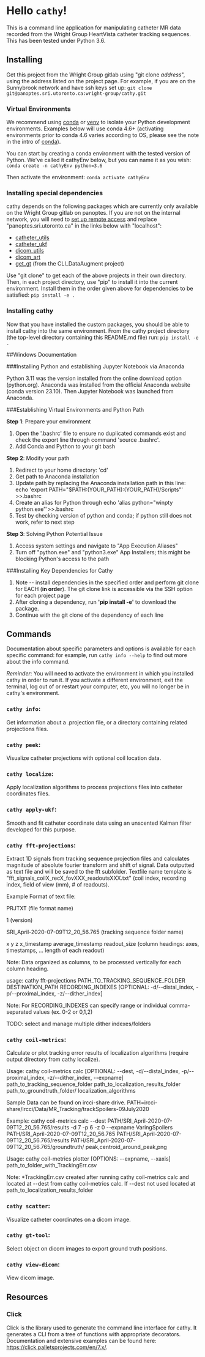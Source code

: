 # Hello `cathy`!

This is a command line application for manipulating catheter MR data recorded from the Wright Group HeartVista catheter tracking sequences. This has been tested under Python 3.6.

## Installing
Get this project from the Wright Group gitlab using "git clone *address*", using the address listed on the project page. For example, if you are on the Sunnybrook network and have ssh keys set up:
`git clone git@panoptes.sri.utoronto.ca:wright-group/cathy.git`

### Virtual Environments
We recommend using [conda](https://conda.io/projects/conda/en/latest/user-guide/tasks/manage-environments.html) or [venv](https://packaging.python.org/guides/installing-using-pip-and-virtual-environments/) to isolate your Python development environments. Examples below will use conda 4.6+ (activating environments prior to conda 4.6 varies according to OS, please see the note in the intro of [conda](https://conda.io/projects/conda/en/latest/user-guide/tasks/manage-environments.html)).

You can start by creating a conda environment with the tested version of Python. We've called it cathyEnv below, but you can name it as you wish:
`conda create -n cathyEnv python=3.6`

Then activate the environment:
`conda activate cathyEnv`

### Installing special dependencies
cathy depends on the following packages which are currently only available on the Wright Group gitlab on panoptes. If you are not on the internal network, you will need to [set up remote access](https://wrightgroup.sri.utoronto.ca/tiki-download_file.php?fileId=278) and replace "panoptes.sri.utoronto.ca" in the links below with "localhost":
- [catheter_utils](http://panoptes.sri.utoronto.ca:8088/wright-group/catheter_utils)
- [catheter_ukf](http://panoptes.sri.utoronto.ca:8088/wright-group/catheter_ukf)
- [dicom_utils](http://panoptes.sri.utoronto.ca:8088/wright-group/dicom_utils)
- [dicom_art](http://panoptes.sri.utoronto.ca:8088/wright-group/dicom_art)
- [get_gt](http://panoptes.sri.utoronto.ca:8088/wright-group/CLI_DataAugment) (from the CLI_DataAugment project)

Use "git clone" to get each of the above projects in their own directory.   Then, in each project directory, use "pip" to install it into the current environment. Install them in the order given above for dependencies to be satisfied:
`pip install -e .`

### Installing cathy
Now that you have installed the custom packages, you should be able to install cathy into the same environment. From the cathy project directory (the top-level directory containing this README.md file) run:
`pip install -e .`

##Windows Documentation

###Installing Python and establishing Jupyter Notebook via Anaconda

Python 3.11 was the version installed from the online download option (python.org). Anaconda was installed from the official Anaconda website (conda version 23.10). Then Jupyter Notebook was launched from Anaconda.

###Establishing Virtual Environments and Python Path

**Step 1**: Prepare your environment

1) Open the '.bashrc' file to ensure no duplicated commands exist and check the export line through command 'source .bashrc'. 
2) Add Conda and Python to your git bash

**Step 2**: Modify your path
1) Redirect to your home directory: 'cd'
2) Get path to Anaconda installation
3) Update path by replacing the Anaconda installation path in this line: echo 'export PATH="$PATH:(YOUR_PATH):(YOUR_PATH)/Scripts"' >>.bashrc
4) Create an alias for Python through echo 'alias python="winpty python.exe"'>>.bashrc
5) Test by checking version of python and conda; if python still does not work, refer to next step 

**Step 3**: Solving Python Potential Issue
1) Access system settings and navigate to "App Execution Aliases"
2) Turn off "python.exe" and "python3.exe" App Installers; this might be blocking Python's access to the path

###Installing Key Dependencies for Cathy

1) Note -- install dependencies in the specified order and perform git clone for EACH (**in order**). The git clone link is accessible via the SSH option for each project page
2) After cloning a dependency, run **'pip install -e'** to download the package.
3) Continue with the git clone of the dependency of each line 

## Commands

Documentation about specific parameters and options is available for each specific command: for example, run `cathy info --help` to find out more about the info command.

*Reminder*: You will need to activate the environment in which you installed cathy in order to run it. If you activate a different environment, exit the terminal, log out of or restart your computer, etc, you will no longer be in cathy's environment.

### `cathy info`:
Get information about a .projection file, or a directory containing related projections files.

### `cathy peek`:
Visualize catheter projections with optional coil location data.

### `cathy localize`:
Apply localization algorithms to process projections files into catheter coordinates files.

### `cathy apply-ukf`:
Smooth and fit catheter coordinate data using an unscented Kalman filter developed for this purpose.

### `cathy fft-projections`:

Extract 1D signals from tracking sequence projection files and calculates magnitude of absolute fourier transform and shift of signal. Data outputted as text file and will be saved to the fft subfolder.
Textfile name template is "fft_signals_coilX_recX_fovXXX_readoutsXXX.txt" (coil index, recording index, field of view (mm), # of readouts).

Example Format of text file:

PRJTXT (file format name)

1 (version)
    
SRI_April-2020-07-09T12_20_56.765 (tracking sequence folder name)
    
x y z x_timestamp average_timestamp readout_size (column headings: axes, timestamps, ... length of each readout)


Note: Data organized as columns, to be processed vertically for each column heading. 

usage: cathy fft-projections PATH_TO_TRACKING_SEQUENCE_FOLDER DESTINATION_PATH RECORDING_INDEXES [OPTIONAL: -d/--distal_index, -p/--proximal_index, -z/--dither_index]  

Note: For RECORDING_INDEXES can specify range or individual comma-separated values (ex. 0-2 or 0,1,2)

TODO: select and manage multiple dither indexes/folders

### `cathy coil-metrics`:
Calculate or plot tracking error results of localization algorithms (require output directory from cathy localize).

Usage: cathy coil-metrics calc [OPTIONAL: --dest, -d/--distal_index, -p/--proximal_index, -z/--dither_index, --expname] path_to_tracking_sequence_folder path_to_localization_results_folder path_to_groundtruth_folder/ localization_algorithms

Sample Data can be found on ircci-share drive. PATH=ircci-share/ircci/Data/MR_Tracking/trackSpoilers-09July2020

Example: cathy coil-metrics calc --dest PATH/SRI_April-2020-07-09T12_20_56.765/results -d 7 -p 6 -z 0 --expname VaringSpoilers PATH/SRI_April-2020-07-09T12_20_56.765 PATH/SRI_April-2020-07-09T12_20_56.765/results PATH/SRI_April-2020-07-09T12_20_56.765/groundtruth/ peak,centroid_around_peak,png

Usage: cathy coil-metrics plotter [OPTIONS: --expname, --xaxis] path_to_folder_with_TrackingErr.csv  

Note: *TrackingErr.csv created after running cathy coil-metrics calc and located at --dest from cathy coil-metrics calc. If --dest not used located at path_to_localization_results_folder

### `cathy scatter`:
Visualize catheter coordinates on a dicom image.

### `cathy gt-tool`:
Select object on dicom images to export ground truth positions.

### `cathy view-dicom`:
View dicom image.

## Resources

### Click
Click is the library used to generate the command line interface for cathy.
It generates a CLI from a tree of functions with appropriate decorators. Documentation and extensive examples can be found here:
https://click.palletsprojects.com/en/7.x/.
